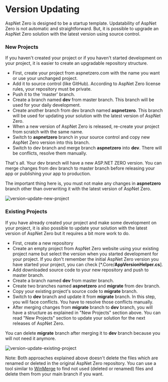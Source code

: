 # Version Updating

AspNet Zero is designed to be a startup template. Updatability of AspNet Zero is not automatic and straightforward. But, it is possible to upgrade an AspNet Zero solution with the latest version using source control.

### New Projects

If you haven't created your project or if you haven't started development on your project, it is easier to create an upgradable repository structure.

- First, create your project from aspnetzero.com with the name you want or use your unchanged project.
- Add it to source control (like GitHub). According to AspNet Zero license rules, your repository must be private.
- Push it to the 'master' branch.
- Create a branch named **dev** from master branch. This branch will be used for your daily development.
- Create another branch from dev branch named **aspnetzero**. This branch will be used for updating your solution with the latest version of AspNet Zero.
- When a new version of AspNet Zero is released, re-create your project from scratch with the same name.
- Switch to **aspnetzero** branch in your source control and copy new AspNet Zero version into this branch. 
- Switch to dev branch and merge branch **aspnetzero** into **dev**. There will be conflicts, resolve them manually.

That's all. Your dev branch will have a new ASP.NET ZERO version. You can merge changes from dev branch to master branch before releasing your app or publishing your app to production. 

The important thing here is, you must not make any changes in **aspnetzero** branch other than overwriting it with the latest version of AspNet Zero.

![version-update-new-project](images/version-update-new-projects.png)

### Existing Projects

If you have already created your project and make some development on your project, it is also possible to update your solution with the latest version of AspNet Zero but it requires a bit more work to do.

* First, create a new repository 
* Create an empty project from AspNet Zero website using your existing project name but select the version when you started development for your project. If you don't remember the initial AspNet Zero version you have started your project, you can check [*.Core/**AppVersionHelper.cs**].
* Add downloaded source code to your new repository and push to master branch.
* Create a branch named **dev** from master branch.
* Create two branches named **aspnetzero** and **migrate** from dev branch.
* Copy your existing project's source code to **migrate** branch.
* Switch to **dev** branch and update it from **migrate** branch. In this step, you will face conflicts. You have to resolve those conflicts manually.
* After merging changes from **migrate** branch to **dev** branch, you will have a structure as explained in "New Projects" section above. You can read "New Projects" section to update your solution for the next releases of AspNet Zero.

You can delete **migrate** branch after merging it to **dev** branch because you will not need it anymore. 

![version-update-existing-project](images/version-update-existing-projects.png)



Note: Both approaches explained above doesn't delete the files which are renamed or deleted in the original AspNet Zero repository. You can use a tool similar to [WinMerge](https://winmerge.org/) to find not used (deleted or renamed) files and delete them from your main branch if you want.

